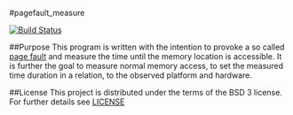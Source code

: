 #pagefault_measure

[![Build Status](https://travis-ci.org/Superlokkus/pagefault_measure.svg?branch=master)](https://travis-ci.org/Superlokkus/pagefault_measure)

##Purpose
This program is written with the intention to provoke a so called [page fault](https://en.wikipedia.org/wiki/Page_fault) and measure the time until the memory location is accessible. It is further the goal to measure normal memory access, to set the measured time duration in a relation, to the observed platform and hardware.

##License
This project is distributed under the terms of the BSD 3 license. For further details see [LICENSE](LICENSE)
